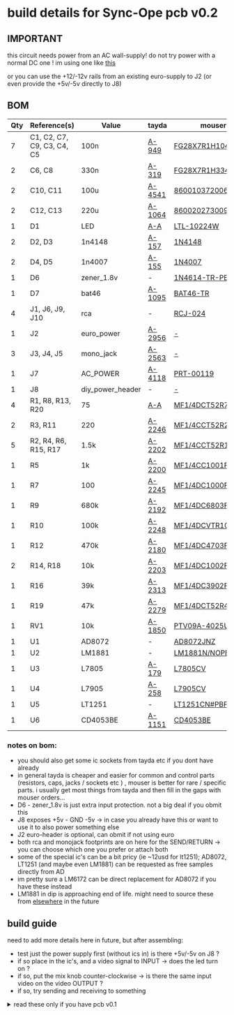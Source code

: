 # build details for Sync-Ope pcb v0.2

## IMPORTANT

this circuit needs power from an AC wall-supply! do not try power with a normal DC one ! im using one like [this](https://www.amazon.de/gp/product/B07CKVBDJV/)

or you can use the +12/-12v rails from an existing euro-supply to J2 (or even provide the +5v/-5v directly to J8)

## BOM

Qty | Reference(s) | Value | tayda | mouser
--- | --- | --- | --- | --- 
7 | C1, C2, C7, C9, C3, C4, C5 | 100n | [A-949](https://www.taydaelectronics.com/catalogsearch/result/?q=A-949) | [FG28X7R1H104KNT00](https://www.mouser.com/Search/Refine?Keyword=FG28X7R1H104KNT00) 
2 | C6, C8 | 330n | [A-319](https://www.taydaelectronics.com/catalogsearch/result/?q=A-319) | [FG28X7R1H334KRT00](https://www.mouser.com/Search/Refine?Keyword=FG28X7R1H334KRT00) 
2 | C10, C11 | 100u | [A-4541](https://www.taydaelectronics.com/catalogsearch/result/?q=A-4541) | [860010372006](https://www.mouser.com/Search/Refine?Keyword=860010372006) 
2 | C12, C13 | 220u | [A-1064](https://www.taydaelectronics.com/catalogsearch/result/?q=A-1064) | [860020273009](https://www.mouser.com/Search/Refine?Keyword=860020273009) 
1 | D1 | LED | [A-A](https://www.taydaelectronics.com/catalogsearch/result/?q=A-A-261) | [LTL-10224W](https://www.mouser.com/Search/Refine?Keyword=LTL-10224W) 
2 | D2, D3 | 1n4148 | [A-157](https://www.taydaelectronics.com/catalogsearch/result/?q=A-157) | [1N4148](https://www.mouser.com/Search/Refine?Keyword=1N4148) 
2 | D4, D5 | 1n4007 | [A-155](https://www.taydaelectronics.com/catalogsearch/result/?q=A-155) | [1N4007](https://www.mouser.com/Search/Refine?Keyword=1N4007) 
1 | D6 | zener_1.8v | - | [1N4614-TR-PBFREE](https://www.mouser.com/Search/Refine?Keyword=1N4614-TR-PBFREE) 
1 | D7 | bat46 | [A-1095](https://www.taydaelectronics.com/catalogsearch/result/?q=A-1095) | [BAT46-TR](https://www.mouser.com/Search/Refine?Keyword=BAT46-TR) 
4 | J1, J6, J9, J10 | rca | - | [RCJ-024](https://www.mouser.com/Search/Refine?Keyword=RCJ-024) 
1 | J2 | euro_power | [A-2956](https://www.taydaelectronics.com/catalogsearch/result/?q=A-2956) | [-](https://www.mouser.com/Search/Refine?Keyword=-) 
3 | J3, J4, J5 | mono_jack | [A-2563](https://www.taydaelectronics.com/catalogsearch/result/?q=A-2563) | [-](https://www.mouser.com/Search/Refine?Keyword=-) 
1 | J7 | AC_POWER | [A-4118](https://www.taydaelectronics.com/catalogsearch/result/?q=A-4118) | [PRT-00119](https://www.mouser.com/Search/Refine?Keyword=PRT-00119) 
1 | J8 | diy_power_header | - | [-](https://www.mouser.com/Search/Refine?Keyword=-) 
4 | R1, R8, R13, R20 | 75 | [A-A](https://www.taydaelectronics.com/catalogsearch/result/?q=A-A-2193) | [MF1/4DCT52R75R0F](https://www.mouser.com/Search/Refine?Keyword=MF1/4DCT52R75R0F) 
2 | R3, R11 | 220 | [A-2246](https://www.taydaelectronics.com/catalogsearch/result/?q=A-2246) | [MF1/4CCT52R2200F](https://www.mouser.com/Search/Refine?Keyword=MF1/4CCT52R2200F) 
5 | R2, R4, R6, R15, R17 | 1.5k | [A-2202](https://www.taydaelectronics.com/catalogsearch/result/?q=A-2202) | [MF1/4CCT52R1501F](https://www.mouser.com/Search/Refine?Keyword=MF1/4CCT52R1501F) 
1 | R5 | 1k | [A-2200](https://www.taydaelectronics.com/catalogsearch/result/?q=A-2200) | [MF1/4CC1001F](https://www.mouser.com/Search/Refine?Keyword=MF1/4CC1001F) 
1 | R7 | 100 | [A-2245](https://www.taydaelectronics.com/catalogsearch/result/?q=A-2245) | [MF1/4DC1000F](https://www.mouser.com/Search/Refine?Keyword=MF1/4DC1000F) 
1 | R9 | 680k | [A-2192](https://www.taydaelectronics.com/catalogsearch/result/?q=A-2192) | [MF1/4DC6803F](https://www.mouser.com/Search/Refine?Keyword=MF1/4DC6803F) 
1 | R10 | 100k | [A-2248](https://www.taydaelectronics.com/catalogsearch/result/?q=A-2248) | [MF1/4DCVTR1003F](https://www.mouser.com/Search/Refine?Keyword=MF1/4DCVTR1003F) 
1 | R12 | 470k | [A-2180](https://www.taydaelectronics.com/catalogsearch/result/?q=A-2180) | [MF1/4DC4703F](https://www.mouser.com/Search/Refine?Keyword=MF1/4DC4703F) 
2 | R14, R18 | 10k | [A-2203](https://www.taydaelectronics.com/catalogsearch/result/?q=A-2203) | [MF1/4DC1002F](https://www.mouser.com/Search/Refine?Keyword=MF1/4DC1002F) 
1 | R16 | 39k | [A-2313](https://www.taydaelectronics.com/catalogsearch/result/?q=A-2313) | [MF1/4DC3902F](https://www.mouser.com/Search/Refine?Keyword=MF1/4DC3902F) 
1 | R19 | 47k | [A-2279](https://www.taydaelectronics.com/catalogsearch/result/?q=A-2279) | [MF1/4DCT52R4702F](https://www.mouser.com/Search/Refine?Keyword=MF1/4DCT52R4702F) 
1 | RV1 | 10k | [A-1850](https://www.taydaelectronics.com/catalogsearch/result/?q=A-1850) | [PTV09A-4025U-B103](https://www.mouser.com/Search/Refine?Keyword=PTV09A-4025U-B103) 
1 | U1 | AD8072 | - | [AD8072JNZ](https://www.mouser.com/Search/Refine?Keyword=AD8072JNZ) 
1 | U2 | LM1881 | - | [LM1881N/NOPB](https://www.mouser.com/Search/Refine?Keyword=LM1881N/NOPB) 
1 | U3 | L7805 | [A-179](https://www.taydaelectronics.com/catalogsearch/result/?q=A-179) | [L7805CV](https://www.mouser.com/Search/Refine?Keyword=L7805CV) 
1 | U4 | L7905 | [A-258](https://www.taydaelectronics.com/catalogsearch/result/?q=A-258) | [L7905CV](https://www.mouser.com/Search/Refine?Keyword=L7905CV) 
1 | U5 | LT1251 | - | [LT1251CN#PBF](https://www.mouser.com/Search/Refine?Keyword=LT1251CN#PBF) 
1 | U6 | CD4053BE | [A-1151](https://www.taydaelectronics.com/catalogsearch/result/?q=A-1151) | [CD4053BE](https://www.mouser.com/Search/Refine?Keyword=CD4053BE) 

### notes on bom:

- you should also get some ic sockets from tayda etc if you dont have already
- in general tayda is cheaper and easier for common and control parts (resistors, caps, jacks / sockets etc ) , mouser is better for rare / specific parts. i usually get most things from tayda and then fill in the gaps with mouser orders...
- D6 - zener_1.8v is just extra input protection. not a big deal if you obmit this
- J8 exposes +5v - GND -5v -> in case you already have this or want to use it to also power something else
- J2 euro-header is optional, can obmit if not using euro
- both rca and monojack footprints are on here for the SEND/RETURN -> you can choose which one you prefer or attach both
- some of the special ic's can be a bit pricy (ie ~12usd for lt1251); AD8072, LT1251 (and maybe even LM1881) can be requested as free samples directly from AD
- im pretty sure a LM6172 can be direct replacement for AD8072 if you have these instead
- LM1881 in dip is approaching end of life. might need to source these from [elsewhere](https://www.utsource.net/itm/p/11195174.html) in the future

## build guide

need to add more details here in future, but after assembling:

- test just the power supply first (without ics in) is there +5v/-5v on J8 ?
- if so place in the ic's, and a video signal to INPUT -> does the led turn on ?
- if so, put the mix knob counter-clockwise -> is there the same input video on the video OUTPUT ?
- if so, try sending and receiving to something

<details>
<summary>read these only if you have pcb v0.1</summary>
  
- the power regulators footprint are backwards this revision they need to be placed with the back (metal) facing up
- the rca jacks outer ring for video input and video output is not connected to groundyou will need to solder small jumpers from these to a nearby ground pin (eg cap/resistor directly below)
</details>
